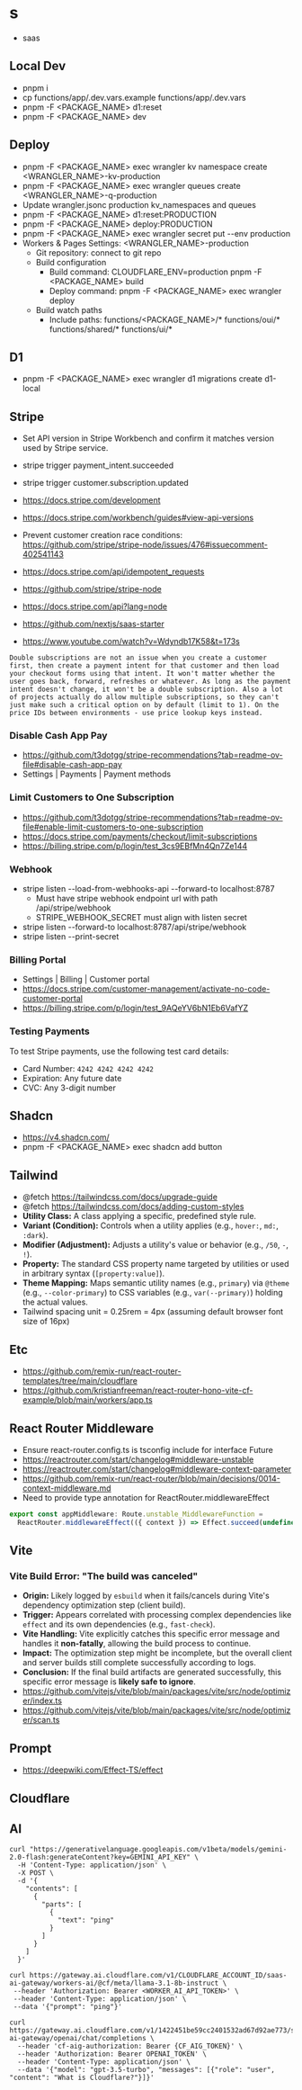 # s

- saas

## Local Dev

- pnpm i
- cp functions/app/.dev.vars.example functions/app/.dev.vars
- pnpm -F <PACKAGE_NAME> d1:reset
- pnpm -F <PACKAGE_NAME> dev

## Deploy

- pnpm -F <PACKAGE_NAME> exec wrangler kv namespace create <WRANGLER_NAME>-kv-production
- pnpm -F <PACKAGE_NAME> exec wrangler queues create <WRANGLER_NAME>-q-production
- Update wrangler.jsonc production kv_namespaces and queues
- pnpm -F <PACKAGE_NAME> d1:reset:PRODUCTION
- pnpm -F <PACKAGE_NAME> deploy:PRODUCTION
- pnpm -F <PACKAGE_NAME> exec wrangler secret put <SECRET> --env production
- Workers & Pages Settings: <WRANGLER_NAME>-production
  - Git repository: connect to git repo
  - Build configuration
    - Build command: CLOUDFLARE_ENV=production pnpm -F <PACKAGE_NAME> build
    - Deploy command: pnpm -F <PACKAGE_NAME> exec wrangler deploy
  - Build watch paths
    - Include paths: functions/<PACKAGE_NAME>/\* functions/oui/\* functions/shared/\* functions/ui/\*

## D1

- pnpm -F <PACKAGE_NAME> exec wrangler d1 migrations create d1-local <MIGRATION-NAME>

## Stripe

- Set API version in Stripe Workbench and confirm it matches version used by Stripe service.
- stripe trigger payment_intent.succeeded
- stripe trigger customer.subscription.updated

- https://docs.stripe.com/development
- https://docs.stripe.com/workbench/guides#view-api-versions

- Prevent customer creation race conditions: https://github.com/stripe/stripe-node/issues/476#issuecomment-402541143
- https://docs.stripe.com/api/idempotent_requests

- https://github.com/stripe/stripe-node
- https://docs.stripe.com/api?lang=node
- https://github.com/nextjs/saas-starter
- https://www.youtube.com/watch?v=Wdyndb17K58&t=173s

```
Double subscriptions are not an issue when you create a customer first, then create a payment intent for that customer and then load your checkout forms using that intent. It won't matter whether the user goes back, forward, refreshes or whatever. As long as the payment intent doesn't change, it won't be a double subscription. Also a lot of projects actually do allow multiple subscriptions, so they can't just make such a critical option on by default (limit to 1). On the price IDs between environments - use price lookup keys instead.
```

### Disable Cash App Pay

- https://github.com/t3dotgg/stripe-recommendations?tab=readme-ov-file#disable-cash-app-pay
- Settings | Payments | Payment methods

### Limit Customers to One Subscription

- https://github.com/t3dotgg/stripe-recommendations?tab=readme-ov-file#enable-limit-customers-to-one-subscription
- https://docs.stripe.com/payments/checkout/limit-subscriptions
- https://billing.stripe.com/p/login/test_3cs9EBfMn4Qn7Ze144

### Webhook

- stripe listen --load-from-webhooks-api --forward-to localhost:8787
  - Must have stripe webhook endpoint url with path /api/stripe/webhook
  - STRIPE_WEBHOOK_SECRET must align with listen secret
- stripe listen --forward-to localhost:8787/api/stripe/webhook
- stripe listen --print-secret

### Billing Portal

- Settings | Billing | Customer portal
- https://docs.stripe.com/customer-management/activate-no-code-customer-portal
- https://billing.stripe.com/p/login/test_9AQeYV6bN1Eb6VafYZ

### Testing Payments

To test Stripe payments, use the following test card details:

- Card Number: `4242 4242 4242 4242`
- Expiration: Any future date
- CVC: Any 3-digit number

## Shadcn

- https://v4.shadcn.com/
- pnpm -F <PACKAGE_NAME> exec shadcn add button

## Tailwind

- @fetch https://tailwindcss.com/docs/upgrade-guide
- @fetch https://tailwindcss.com/docs/adding-custom-styles
- **Utility Class:** A class applying a specific, predefined style rule.
- **Variant (Condition):** Controls when a utility applies (e.g., `hover:`, `md:`, `:dark`).
- **Modifier (Adjustment):** Adjusts a utility's value or behavior (e.g., `/50`, `-`, `!`).
- **Property:** The standard CSS property name targeted by utilities or used in arbitrary syntax (`[property:value]`).
- **Theme Mapping:** Maps semantic utility names (e.g., `primary`) via `@theme` (e.g., `--color-primary`) to CSS variables (e.g., `var(--primary)`) holding the actual values.
- Tailwind spacing unit = 0.25rem = 4px (assuming default browser font size of 16px)

## Etc

- https://github.com/remix-run/react-router-templates/tree/main/cloudflare
- https://github.com/kristianfreeman/react-router-hono-vite-cf-example/blob/main/workers/app.ts

## React Router Middleware

- Ensure react-router.config.ts is tsconfig include for interface Future
- https://reactrouter.com/start/changelog#middleware-unstable
- https://reactrouter.com/start/changelog#middleware-context-parameter
- https://github.com/remix-run/react-router/blob/main/decisions/0014-context-middleware.md
- Need to provide type annotation for ReactRouter.middlewareEffect

```ts
export const appMiddleware: Route.unstable_MiddlewareFunction =
  ReactRouter.middlewareEffect(({ context }) => Effect.succeed(undefined));
```

## Vite

### Vite Build Error: "The build was canceled"

- **Origin:** Likely logged by `esbuild` when it fails/cancels during Vite's dependency optimization step (client build).
- **Trigger:** Appears correlated with processing complex dependencies like `effect` and its own dependencies (e.g., `fast-check`).
- **Vite Handling:** Vite explicitly catches this specific error message and handles it **non-fatally**, allowing the build process to continue.
- **Impact:** The optimization step might be incomplete, but the overall client and server builds still complete successfully according to logs.
- **Conclusion:** If the final build artifacts are generated successfully, this specific error message is **likely safe to ignore**.
- https://github.com/vitejs/vite/blob/main/packages/vite/src/node/optimizer/index.ts
- https://github.com/vitejs/vite/blob/main/packages/vite/src/node/optimizer/scan.ts

## Prompt

- https://deepwiki.com/Effect-TS/effect

## Cloudflare

## AI

```
curl "https://generativelanguage.googleapis.com/v1beta/models/gemini-2.0-flash:generateContent?key=GEMINI_API_KEY" \
  -H 'Content-Type: application/json' \
  -X POST \
  -d '{
    "contents": [
      {
        "parts": [
          {
            "text": "ping"
          }
        ]
      }
    ]
  }'
```

```
curl https://gateway.ai.cloudflare.com/v1/CLOUDFLARE_ACCOUNT_ID/saas-ai-gateway/workers-ai/@cf/meta/llama-3.1-8b-instruct \
 --header 'Authorization: Bearer <WORKER_AI_API_TOKEN>' \
 --header 'Content-Type: application/json' \
 --data '{"prompt": "ping"}'
```

```
curl https://gateway.ai.cloudflare.com/v1/1422451be59cc2401532ad67d92ae773/saas-ai-gateway/openai/chat/completions \
  --header 'cf-aig-authorization: Bearer {CF_AIG_TOKEN}' \
  --header 'Authorization: Bearer OPENAI_TOKEN' \
  --header 'Content-Type: application/json' \
  --data '{"model": "gpt-3.5-turbo", "messages": [{"role": "user", "content": "What is Cloudflare?"}]}'
  ```